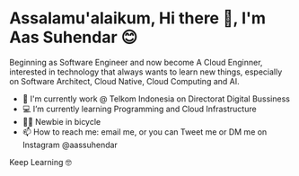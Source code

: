  # Assalamu'alaikum, Hi there 👋, I'm Aas Suhendar 😊
 
Beginning as Software Engineer and now become A Cloud Enginner, interested in technology that always wants to learn new things, especially on Software Architect, Cloud Native, Cloud Computing and AI.

 - 🧰 I'm currently work @ Telkom Indonesia on Directorat Digital Bussiness
 - 💻 I’m currently learning Programming and Cloud Infrastructure
 - 🚴‍♂️ Newbie in bicycle
 - 📫 How to reach me: email me, or you can Tweet me or DM me on Instagram @aassuhendar
 
Keep Learning 🤓
 
 
 
 
